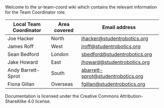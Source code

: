 Welcome to the sr-team-coord wiki which contains the relevant information for the Team Coordinator role.

| Local Team Coordinator | Area covered | Email address |
|-----------------------------|------|---------------|
| Joe Hacker | North | jhacker@studentrobotics.org |
| James Roff | West | jroff@studentrobotics.org |
| Sean Bedford | London | sbedford@studentrobotics.org | 
| Jake Howard | East | jhoward@studentrobotics.org |
| Andy Barrett-Sprot | South | abarrett-sprot@studentrobotics.org |
| Fiona Gillan | Overseas | fgillan@studentrobotics.org |

Documentation is licensed under the Creative Commons Attribution-ShareAlike 4.0 license.


